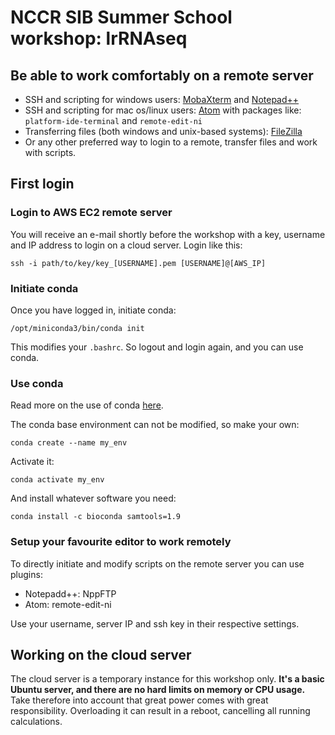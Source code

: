 # NCCR SIB Summer School workshop: lrRNAseq


## Be able to work comfortably on a remote server

* SSH and scripting for windows users: [MobaXterm](https://mobaxterm.mobatek.net/ "get MobaXterm") and [Notepad++](https://notepad-plus-plus.org/downloads/)
* SSH and scripting for mac os/linux users: [Atom](https://atom.io/) with packages like: `platform-ide-terminal` and `remote-edit-ni`
* Transferring files (both windows and unix-based systems): [FileZilla](https://filezilla-project.org/)
* Or any other preferred way to login to a remote, transfer files and work with scripts.

## First login

### Login to AWS EC2 remote server
You will receive an e-mail shortly before the workshop with a key, username and IP address to login on a cloud server.
Login like this:
```
ssh -i path/to/key/key_[USERNAME].pem [USERNAME]@[AWS_IP]
```

### Initiate conda

Once you have logged in, initiate conda:

```
/opt/miniconda3/bin/conda init
```
This modifies your `.bashrc`. So logout and login again, and you can use conda.

### Use conda

Read more on the use of conda [here](https://conda.io/projects/conda/en/latest/user-guide/getting-started.html).

The conda base environment can not be modified, so make your own:

```
conda create --name my_env
```

Activate it:

```
conda activate my_env
```

And install whatever software you need:

```
conda install -c bioconda samtools=1.9
```

### Setup your favourite editor to work remotely

To directly initiate and modify scripts on the remote server you can use plugins:
* Notepadd++: NppFTP
* Atom: remote-edit-ni

Use your username, server IP and ssh key in their respective settings.

## Working on the cloud server

The cloud server is a temporary instance for this workshop only. **It's a basic Ubuntu server, and there are no hard limits on memory or CPU usage.** 
Take therefore into account that great power comes with great responsibility. Overloading it can result in a reboot, cancelling all running calculations.
